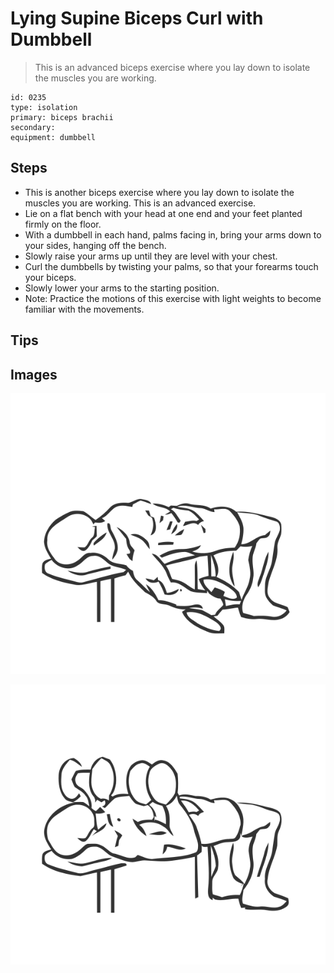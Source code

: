 # Lying Supine Biceps Curl with Dumbbell
> This is an advanced biceps exercise where you lay down to isolate the muscles you are working.

``` 
id: 0235 
type: isolation 
primary: biceps brachii 
secondary:  
equipment: dumbbell 
``` 

## Steps

 - This is another biceps exercise where you lay down to isolate the muscles you are working. This is an advanced exercise.
 - Lie on a flat bench with your head at one end and your feet planted firmly on the floor.
 - With a dumbbell in each hand, palms facing in, bring your arms down to your sides, hanging off the bench.
 - Slowly raise your arms up until they are level with your chest.
 - Curl the dumbbells by twisting your palms, so that your forearms touch your biceps.
 - Slowly lower your arms to the starting position.
 - Note: Practice the motions of this exercise with light weights to become familiar with the movements.

## Tips


## Images

![](./../svg/0235-relaxation.svg)

![](./../svg/0235-tension.svg)
